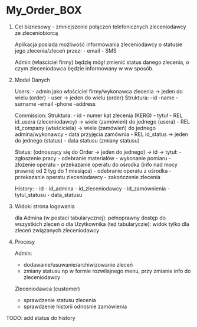 # My_Order_BOX #

1. Cel biznesowy - zmniejszenie połączeń telefonicznych zleceniodawcy ze zleceniobiorcą
    
    Aplikacja posiada możliwość informowania zleceniodawcy o statusie jego zlecenia/zleceń przez:
       - email 
       - SMS
    
    Admin (właściciel firmy) będzię mógł zmienić status danego zlecenia, o czym zleceniodawca będzie informowany w ww sposób.

2. Model Danych

    Users:
        - admin jako właściciel firmy/wykonawca zlecenia -> jeden do wielu (order)
        - user -> jeden do wielu (order)
        Struktura:
            -id
            -name
            -surname
            -email
            -phone
            -address

    Commission:
        Struktura:
            - id 
            - numer kat zlecenia (KERG)
            - tytuł
            - REL id_usera (zleceniodawcy) -> wiele (zamówień) do jednego (usera)
            - REL id_company (właściciela) -> wiele (zamówień) do jednego admina/wykonawcy
            - data przyjęcia zamównia
            - REL id_status -> jeden do jednego (status)
            - data statusu (zmiany statusu)
    
    Status: (odnoszący się do Order -> jeden do jednego)
        -> id
        -> tytuł: 
            - zgłoszenie pracy
            - odebranie materiałów
            - wykonanie pomiaru 
            - złożenie operatu
            - przekazanie operatu do ośrodka (info nad mocy prawnej od 2 tyg do 1 miesiąca)
            - odebranie operatu z ośrodka
            - przekazanie operatu zleceniodawcy
            - zakończenie zlecenia
    
    
    History:
        - id
        - id_admina
        - id_zleceniodawcy
        - id_zamównienia
        - tytul_statusu
        - data_statusu


3. Widoki
    strona logowania

    dla Admina (w postaci tabularycznej):
        pełnoprawny dostęp do wszystkich zleceń o
    dla Uzytkownika (też tabularyczie):
        widok tylko dla zleceń związanych zleceniodawcy

4. Procesy

    Admin: 
    - dodawanie/usuwanie/archiwizowanie zleceń
    - zmiany statusu np w formie rozwilajnego menu, przy zmianie info do zleceniodawcy

    Zleceniodawca (customer)
    - sprawdzenie statusu zlecenia 
    - sprawdzenie historii odnosnie zamówienia

TODO: 
add status do history
